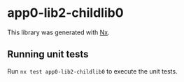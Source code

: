 # app0-lib2-childlib0

This library was generated with [Nx](https://nx.dev).

## Running unit tests

Run `nx test app0-lib2-childlib0` to execute the unit tests.
